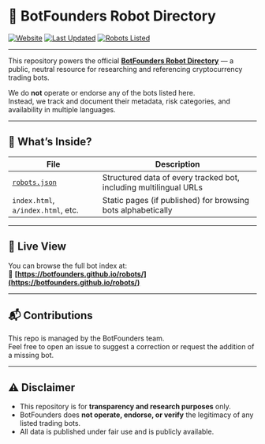 # 🤖 BotFounders Robot Directory

[![Website](https://img.shields.io/badge/Visit-Site-007acc?logo=githubpages)](https://botfounders.github.io/robots/)
[![Last Updated](https://img.shields.io/github/last-commit/botfounders/robots?label=Last%20Updated)](https://github.com/botfounders/robots/commits/main)
[![Robots Listed](https://img.shields.io/badge/Tracked%20Bots-60%2B-blueviolet)](./robots.json)

---

This repository powers the official **[BotFounders Robot Directory](https://botfounders.github.io/robots/)** — a public, neutral resource for researching and referencing cryptocurrency trading bots.

We do **not** operate or endorse any of the bots listed here.  
Instead, we track and document their metadata, risk categories, and availability in multiple languages.

---

## 📁 What’s Inside?

| File | Description |
|------|-------------|
| [`robots.json`](./robots.json) | Structured data of every tracked bot, including multilingual URLs |
| `index.html`, `a/index.html`, etc. | Static pages (if published) for browsing bots alphabetically |

---

## 📍 Live View

You can browse the full bot index at:  
🔗 **[https://botfounders.github.io/robots/](https://botfounders.github.io/robots/)**

---

## 📬 Contributions

This repo is managed by the BotFounders team.  
Feel free to open an issue to suggest a correction or request the addition of a missing bot.

---

## ⚠️ Disclaimer

- This repository is for **transparency and research purposes** only.
- BotFounders does **not operate, endorse, or verify** the legitimacy of any listed trading bots.
- All data is published under fair use and is publicly available.
